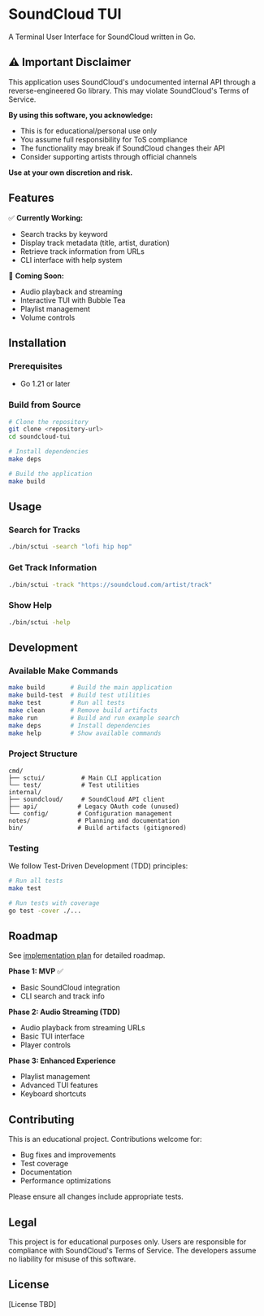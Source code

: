 # SoundCloud TUI

A Terminal User Interface for SoundCloud written in Go.

## ⚠️ Important Disclaimer

This application uses SoundCloud's undocumented internal API through a reverse-engineered Go library. This may violate SoundCloud's Terms of Service.

**By using this software, you acknowledge:**
- This is for educational/personal use only
- You assume full responsibility for ToS compliance  
- The functionality may break if SoundCloud changes their API
- Consider supporting artists through official channels

**Use at your own discretion and risk.**

## Features

✅ **Currently Working:**
- Search tracks by keyword
- Display track metadata (title, artist, duration)
- Retrieve track information from URLs
- CLI interface with help system

🚧 **Coming Soon:**
- Audio playback and streaming
- Interactive TUI with Bubble Tea
- Playlist management
- Volume controls

## Installation

### Prerequisites
- Go 1.21 or later

### Build from Source

```bash
# Clone the repository
git clone <repository-url>
cd soundcloud-tui

# Install dependencies
make deps

# Build the application
make build
```

## Usage

### Search for Tracks
```bash
./bin/sctui -search "lofi hip hop"
```

### Get Track Information
```bash
./bin/sctui -track "https://soundcloud.com/artist/track"
```

### Show Help
```bash
./bin/sctui -help
```

## Development

### Available Make Commands

```bash
make build       # Build the main application
make build-test  # Build test utilities
make test        # Run all tests
make clean       # Remove build artifacts
make run         # Build and run example search
make deps        # Install dependencies
make help        # Show available commands
```

### Project Structure

```
cmd/
├── sctui/          # Main CLI application
└── test/           # Test utilities
internal/
├── soundcloud/     # SoundCloud API client
├── api/           # Legacy OAuth code (unused)
└── config/        # Configuration management
notes/             # Planning and documentation
bin/               # Build artifacts (gitignored)
```

### Testing

We follow Test-Driven Development (TDD) principles:

```bash
# Run all tests
make test

# Run tests with coverage
go test -cover ./...
```

## Roadmap

See [implementation plan](notes/soundcloud-go-implementation.md) for detailed roadmap.

**Phase 1: MVP** ✅ 
- Basic SoundCloud integration
- CLI search and track info

**Phase 2: Audio Streaming (TDD)**
- Audio playback from streaming URLs
- Basic TUI interface
- Player controls

**Phase 3: Enhanced Experience**
- Playlist management
- Advanced TUI features
- Keyboard shortcuts

## Contributing

This is an educational project. Contributions welcome for:
- Bug fixes and improvements
- Test coverage
- Documentation
- Performance optimizations

Please ensure all changes include appropriate tests.

## Legal

This project is for educational purposes only. Users are responsible for compliance with SoundCloud's Terms of Service. The developers assume no liability for misuse of this software.

## License

[License TBD]